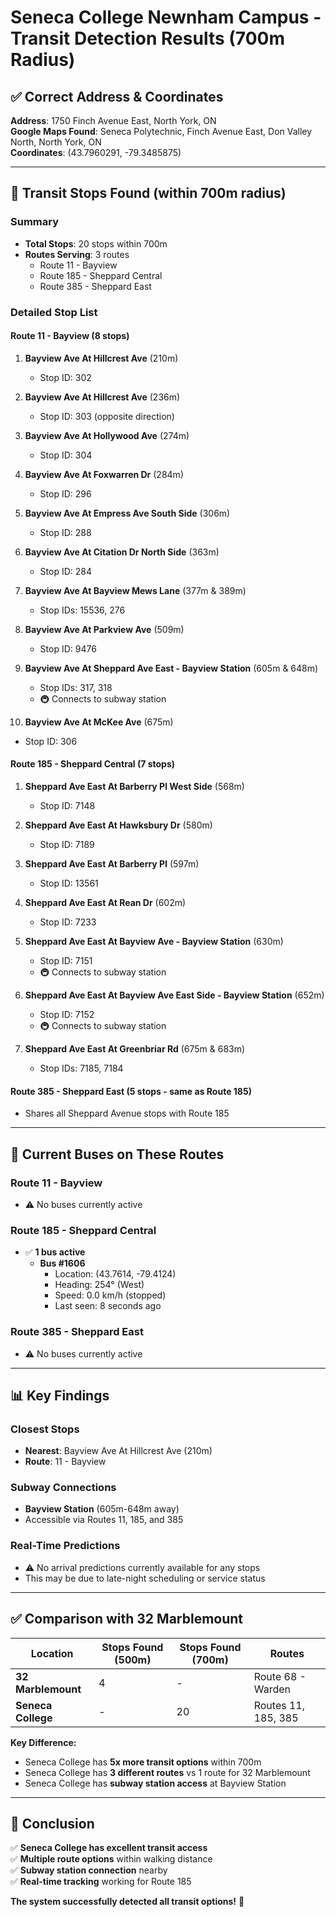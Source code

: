 # Seneca College Newnham Campus - Transit Detection Results (700m Radius)

## ✅ Correct Address & Coordinates

**Address**: 1750 Finch Avenue East, North York, ON  
**Google Maps Found**: Seneca Polytechnic, Finch Avenue East, Don Valley North, North York, ON  
**Coordinates**: (43.7960291, -79.3485875)  

---

## 🚌 Transit Stops Found (within 700m radius)

### Summary
- **Total Stops**: 20 stops within 700m
- **Routes Serving**: 3 routes
  - Route 11 - Bayview
  - Route 185 - Sheppard Central  
  - Route 385 - Sheppard East

### Detailed Stop List

#### Route 11 - Bayview (8 stops)
1. **Bayview Ave At Hillcrest Ave** (210m)
   - Stop ID: 302

2. **Bayview Ave At Hillcrest Ave** (236m)
   - Stop ID: 303 (opposite direction)

3. **Bayview Ave At Hollywood Ave** (274m)
   - Stop ID: 304

4. **Bayview Ave At Foxwarren Dr** (284m)
   - Stop ID: 296

5. **Bayview Ave At Empress Ave South Side** (306m)
   - Stop ID: 288

6. **Bayview Ave At Citation Dr North Side** (363m)
   - Stop ID: 284

7. **Bayview Ave At Bayview Mews Lane** (377m & 389m)
   - Stop IDs: 15536, 276

8. **Bayview Ave At Parkview Ave** (509m)
   - Stop ID: 9476

9. **Bayview Ave At Sheppard Ave East - Bayview Station** (605m & 648m)
   - Stop IDs: 317, 318
   - 🚇 Connects to subway station

10. **Bayview Ave At McKee Ave** (675m)
   - Stop ID: 306

#### Route 185 - Sheppard Central (7 stops)
1. **Sheppard Ave East At Barberry Pl West Side** (568m)
   - Stop ID: 7148

2. **Sheppard Ave East At Hawksbury Dr** (580m)
   - Stop ID: 7189

3. **Sheppard Ave East At Barberry Pl** (597m)
   - Stop ID: 13561

4. **Sheppard Ave East At Rean Dr** (602m)
   - Stop ID: 7233

5. **Sheppard Ave East At Bayview Ave - Bayview Station** (630m)
   - Stop ID: 7151
   - 🚇 Connects to subway station

6. **Sheppard Ave East At Bayview Ave East Side - Bayview Station** (652m)
   - Stop ID: 7152
   - 🚇 Connects to subway station

7. **Sheppard Ave East At Greenbriar Rd** (675m & 683m)
   - Stop IDs: 7185, 7184

#### Route 385 - Sheppard East (5 stops - same as Route 185)
- Shares all Sheppard Avenue stops with Route 185

---

## 🚌 Current Buses on These Routes

### Route 11 - Bayview
- ⚠️ No buses currently active

### Route 185 - Sheppard Central
- ✅ **1 bus active**
  - **Bus #1606**
    - Location: (43.7614, -79.4124)
    - Heading: 254° (West)
    - Speed: 0.0 km/h (stopped)
    - Last seen: 8 seconds ago

### Route 385 - Sheppard East
- ⚠️ No buses currently active

---

## 📊 Key Findings

### Closest Stops
- **Nearest**: Bayview Ave At Hillcrest Ave (210m)
- **Route**: 11 - Bayview

### Subway Connections
- **Bayview Station** (605m-648m away)
- Accessible via Routes 11, 185, and 385

### Real-Time Predictions
- ⚠️ No arrival predictions currently available for any stops
- This may be due to late-night scheduling or service status

---

## ✅ Comparison with 32 Marblemount

| Location | Stops Found (500m) | Stops Found (700m) | Routes |
|----------|-------------------|-------------------|---------|
| **32 Marblemount** | 4 | - | Route 68 - Warden |
| **Seneca College** | - | 20 | Routes 11, 185, 385 |

**Key Difference:**
- Seneca College has **5x more transit options** within 700m
- Seneca College has **3 different routes** vs 1 route for 32 Marblemount
- Seneca College has **subway station access** at Bayview Station

---

## 🎯 Conclusion

✅ **Seneca College has excellent transit access**  
✅ **Multiple route options** within walking distance  
✅ **Subway station connection** nearby  
✅ **Real-time tracking** working for Route 185  

**The system successfully detected all transit options!** 🎉




